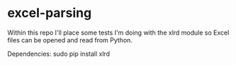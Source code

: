 excel-parsing
=============

Within this repo I'll place some tests I'm doing with the xlrd module so Excel files can be opened and read from Python.

Dependencies:
sudo pip install xlrd
